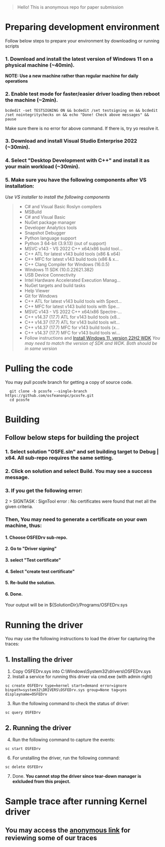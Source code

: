 > Hello!
This is anonymous repo for paper submission


# Preparing development environment
Follow below steps to prepare your environment by downloading or running scripts

### 1. Download and install the latest version of Windows 11 on a physical machine (~40min).
**NOTE: Use a new machine rather than regular machine for daily operations**
### 2. Enable test mode for faster/easier driver loading then reboot the machine (~2min).
```
bcdedit -set TESTSIGNING ON && bcdedit /set testsigning on && bcdedit /set nointegritychecks on && echo "Done! Check above messages" && pause
```
Make sure there is no error for above command. If there is, try yo resolve it.
### 3. Download and install Visual Studio Enterprise 2022 (~30min).
### 4. Select "Desktop Development with C++" and install it as your main workload (~30min).
### 5. Make sure you have the following components after VS installation:
*Use VS installer to install the following components*
 > * C# and Visual Basic Roslyn compilers
 > * MSBuild
 > * C# and Visual Basic
 > * NuGet package manager
 > * Developer Analytics tools
 > * Snapshot Debugger
 > * Python language support
 > * Python 3 64-bit (3.9.13) (out of support)
 > * MSVC v143 - VS 2022 C++ x64/x86 build tool...
 > * C++ ATL for latest v143 build tools (x86 & x64)
 > * C++ MFC for latest v143 build tools (x86 & x...
 > * C++ Clang Compiler for Windows (16.0.5)
 > * Windows 11 SDK (10.0.22621.382)
 > * USB Device Connectivity
 > * Intel Hardware Accelerated Execution Manag...
 > * NuGet targets and build tasks
 > * Help Viewer
 > * Git for Windows
 > * C++ ATL for latest v143 build tools with Spect...
 > * C++ MFC for latest v143 build tools with Spe...
 > * MSVC v143 - VS 2022 C++ x64/x86 Spectre-...
 > * C++ v14.37 (17.7) ATL for v143 build tools (x8...
 > * C++ v14.37 (17.7) ATL for v143 build tools wit...
 > * C++ v14.37 (17.7) MFC for v143 build tools (x...
 > * C++ v14.37 (17.7) MFC for v143 build tools wi...
 > * Follow instructions and [Install Windows 11, version 22H2 WDK](https://learn.microsoft.com/en-us/windows-hardware/drivers/download-the-wdk)
  *You may need to match the version of SDK and WDK. Both should be in same version*

# Pulling the code
You may pull pcosfe branch for getting a copy of source code.
```
  git clone -b pcosfe --single-branch https://github.com/osfeanonpc/pcosfe.git
  cd pcosfe
```

# Building
## Follow below steps for building the project
### 1. Select solution "OSFE.sln" and set building target to Debug | x64. All sub-repo requires the same setting.
### 2. Click on solution and select Build. You may see a success message.
### 3. If you get the following error:
2 > SIGNTASK : SignTool error : No certificates were found that met all the given criteria.
###   Then, You may need to generate a certificate on your own machine, thus:
#### 1. Choose OSFEDrv sub-repo.
#### 2. Go to "Driver signing"
#### 3. select "Test certificate"
#### 4. Select "create test certificate"
#### 5. Re-build the solution.
#### 6. Done.

Your output will be in ${SolutionDir}/Programs/OSFEDrv.sys

# Running the driver
You may use the following instructions to load the driver for capturing the traces:
## 1. Installing the driver
1. Copy OSFEDrv.sys into C:\Windows\System32\drivers\OSFEDrv.sys
2. Install a service for running this driver via cmd.exe (with admin right)
```
sc create OSFEDrv type=kernel start=demand error=ignore binpath=system32\DRIVERS\OSFEDrv.sys group=None tag=yes displayname=OSFEDrv
```
3. Run the following command to check the status of driver:
```
sc query OSFEDrv
```
## 2. Running the driver
4. Run the following command to capture the events:
```
sc start OSFEDrv
```
6. For unstalling the driver, run the following command:
```
sc delete OSFEDrv
```
7. Done.
**You cannot stop the driver since tear-down manager is exlcluded from this project.**


# Sample trace after running Kernel driver
## You may access the [anonymous link](https://mega.nz/folder/h7cASZ4a#WbkVfC4hfEj-7IKDc6QpBw) for reviewing some of our traces
